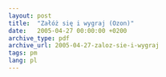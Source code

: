 ```yaml
---
layout: post
title:  "Załóż się i wygraj (Ozon)"
date:   2005-04-27 00:00:00 +0200
archive_type: pdf
archive_url: 2005-04-27-zaloz-sie-i-wygraj
tags: pm
lang: pl
---
```

